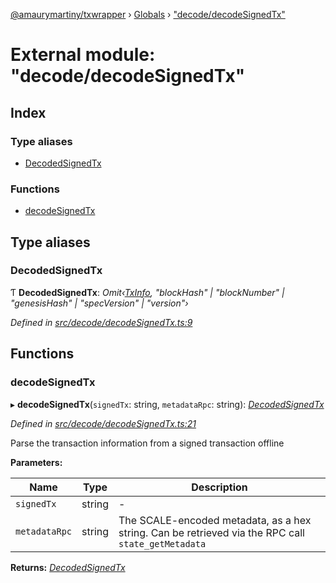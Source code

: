 [@amaurymartiny/txwrapper](../README.md) › [Globals](../globals.md) › ["decode/decodeSignedTx"](_decode_decodesignedtx_.md)

# External module: "decode/decodeSignedTx"

## Index

### Type aliases

* [DecodedSignedTx](_decode_decodesignedtx_.md#decodedsignedtx)

### Functions

* [decodeSignedTx](_decode_decodesignedtx_.md#decodesignedtx)

## Type aliases

###  DecodedSignedTx

Ƭ **DecodedSignedTx**: *Omit‹[TxInfo](../interfaces/_balancetransfer_.txinfo.md), "blockHash" | "blockNumber" | "genesisHash" | "specVersion" | "version"›*

*Defined in [src/decode/decodeSignedTx.ts:9](https://github.com/amaurymartiny/polkadotjs-wrapper/blob/8a10176/src/decode/decodeSignedTx.ts#L9)*

## Functions

###  decodeSignedTx

▸ **decodeSignedTx**(`signedTx`: string, `metadataRpc`: string): *[DecodedSignedTx](_decode_decodesignedtx_.md#decodedsignedtx)*

*Defined in [src/decode/decodeSignedTx.ts:21](https://github.com/amaurymartiny/polkadotjs-wrapper/blob/8a10176/src/decode/decodeSignedTx.ts#L21)*

Parse the transaction information from a signed transaction offline

**Parameters:**

Name | Type | Description |
------ | ------ | ------ |
`signedTx` | string | - |
`metadataRpc` | string | The SCALE-encoded metadata, as a hex string. Can be retrieved via the RPC call `state_getMetadata`  |

**Returns:** *[DecodedSignedTx](_decode_decodesignedtx_.md#decodedsignedtx)*
